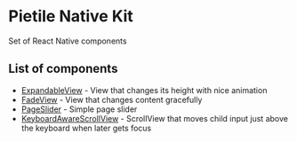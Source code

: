 # Pietile Native Kit

Set of React Native components

## List of components

- [ExpandableView](/packages/expandable-view) - View that changes its height with nice animation
- [FadeView](/packages/fade-view) - View that changes content gracefully
- [PageSlider](/packages/page-slider) - Simple page slider
- [KeyboardAwareScrollView](/packages/keyboard-aware-srollview) - ScrollView that moves child input just above the keyboard when later gets focus
